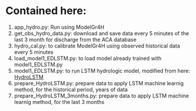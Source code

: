 # Contained here:

1. app_hydro.py: Run using ModelGr4H
2. get_obs_hydro_data.py: download and save data every 5 minutes of the last 3 month for discharge from the ACA database
3. hydro_cal.py: to calibrate ModelGr4H using observed historical data every 5 minutes
4. load_model1_EDLSTM.py: to load model already trained with model1_EDLSTM.py
5. model1_EDLSTM.py: to run LSTM hydrologic model, modified from here: [HydroLSTM](https://github.com/uihilab/HydroLSTM/)
6. prepare_HydroLSTM.py: prepare data to apply LSTM machine learnig method, for the historical period, years of data
7. prepare_HydroLSTM_3months.py: prepare data to apply LSTM machine learnig method, for the last 3 months
